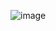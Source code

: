 ![image](https://user-images.githubusercontent.com/74417086/114371065-92cad500-9b99-11eb-86c6-d62312b28cc5.png)
